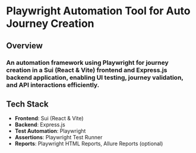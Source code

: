 # Playwright Automation Tool for Auto Journey Creation

## Overview  
### An **automation framework using Playwright** for journey creation in a **Sui (React & Vite) frontend** and **Express.js backend** application, enabling **UI testing, journey validation, and API interactions** efficiently.

## Tech Stack  
- **Frontend**: Sui (React & Vite)  
- **Backend**: Express.js  
- **Test Automation**: Playwright  
- **Assertions**: Playwright Test Runner  
- **Reports**: Playwright HTML Reports, Allure Reports (optional)
